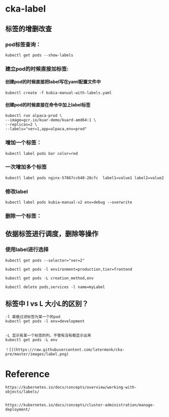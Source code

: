 # cka-label



## 标签的增删改查

###  pod标签查询：

```
kubectl get pods --show-labels

```

### 建立pod的时候直接加标签:

####  创建pod的时候直接把label写在yaml配置文件中


```
kubectl create -f kubia-manual-with-labels.yaml
```

####  创建pod的时候直接在命令中加上label标签

```
kubectl run alpaca-prod \ 
--image=gcr.io/kuar-demo/kuard-amd64:1 \ 
--replicas=2 \ 
--labels="ver=1,app=alpaca,env=prod"
```

### 增加一个标签：
```
kubectl label pods bar color=red

```

### 一次增加多个标签


```
kubectl label pods nginx-57867cc648-28cfc  label1=value1 label2=value2

```


###  修改label

```
kubectl label pods kubia-manual-v2 env=debug --overwrite
```


### 删除一个标签：



## 依据标签进行调度，删除等操作

### 使用label进行选择

```
kubectl get pods --selector="ver=2"
```

```
kubectl get pods -l environment=production,tier=frontend
```

```
kubectl get pods -L creation_method,env
```



```
kubectl delete pods,services -l name=myLabel
```

## 标签中 l vs L 大小L的区别？

```
-l 直接过滤标签为某一个的pod
kubectl get pods -l env=development


-L 显示有某一个标签的列，不管有没有都显示出来
kubectl get pods -L env

！[](https://raw.githubusercontent.com/latermonk/cka-pre/master/images/label.png)

```

#  Reference

```
https://kubernetes.io/docs/concepts/overview/working-with-objects/labels/


https://kubernetes.io/docs/concepts/cluster-administration/manage-deployment/
```



